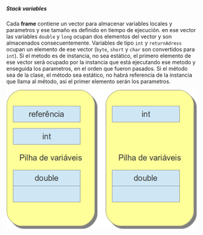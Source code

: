 ##### Stack variables



Cada **frame** contiene un vector para almacenar variables locales y parametros y ese tamaño es definido en tiempo de ejecución. en ese vector las variables `double` y `long` ocupan dos elementos del vector y son almacenados consecuentemente. Variables de tipo `int` y `returnAdress` ocupan un elemento de ese vector (`byte`, `short` y `char` son convertidos para `int`). Si el metodo es de instancia, no sea estático, el primero elemento de ese vector será ocupado por la instancia que está ejecutando ese metodo y enseguida los parametros, en el orden que fueron pasados. Si el método sea de la clase, el método sea estático, no habrá referencia de la  instancia que llama al método, asi el primer elemento serán los parametros.


![Lass pilas de variables son compuestas por índices de 32 bits, asi las variables de tipo double y long ocupan dos espacios continuos y las otras variables solo uno.](imagens/chapter_3_4.png)